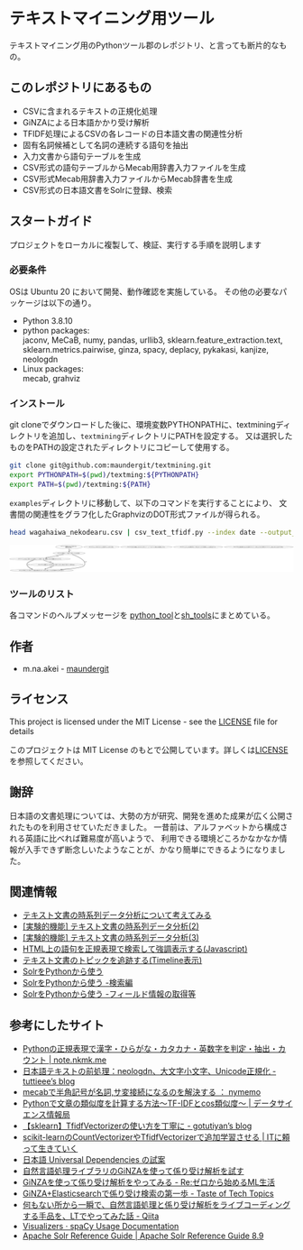 <!-- File: README.md                   -->
<!-- Copyright (C) ${DYEAR} by m.na.akei   -->
<!-- Time-stamp: "${DSTMP}" -->

# テキストマイニング用ツール #

テキストマイニング用のPythonツール郡のレポジトリ、と言っても断片的なもの。

## このレポジトリにあるもの

- CSVに含まれるテキストの正規化処理
- GiNZAによる日本語かかり受け解析 
- TFIDF処理によるCSVの各レコードの日本語文書の関連性分析
- 固有名詞候補として名詞の連続する語句を抽出
- 入力文書から語句テーブルを生成
- CSV形式の語句テーブルからMecab用辞書入力ファイルを生成
- CSV形式Mecab用辞書入力ファイルからMecab辞書を生成
- CSV形式の日本語文書をSolrに登録、検索


## スタートガイド
プロジェクトをローカルに複製して、検証、実行する手順を説明します

### 必要条件
OSは Ubuntu 20 において開発、動作確認を実施している。 その他の必要なパッケージは以下の通り。

- Python 3.8.10
- python packages:  
  jaconv, MeCaB,  numy, pandas, urllib3, sklearn.feature_extraction.text, sklearn.metrics.pairwise, ginza, spacy, deplacy, pykakasi, kanjize, neologdn
- Linux packages:  
  mecab, grahviz


### インストール

git cloneでダウンロードした後に、環境変数PYTHONPATHに、textminingディレクトリを追加し、`textmining`ディレクトリにPATHを設定する。 
又は選択したものをPATHの設定されたディレクトリにコピーして使用する。


```bash
git clone git@github.com:maundergit/textmining.git
export PYTHONPATH=$(pwd)/textming:${PYTHONPATH}
export PATH=$(pwd)/textming:${PATH}
```

`examples`ディレクトリに移動して、以下のコマンドを実行することにより、
文書間の関連性をグラフ化したGraphvizのDOT形式ファイルが得られる。

```bash
head wagahaiwa_nekodearu.csv | csv_text_tfidf.py --index date --output_mode dot --dot_cut_off=0 - content
```

![TFIDFのグラフ化サンプル](example/tfidf_example.svg)


### ツールのリスト

各コマンドのヘルプメッセージを [python_tool](python_tools.md)と[sh_tools](sh_tools.md)にまとめている。


## 作者

- m.na.akei - [maundergit](https://github.com/maundergit)

## ライセンス
This project is licensed under the MIT License - see the [LICENSE](LICENSE) file for details

このプロジェクトは MIT License のもとで公開しています。詳しくは[LICENSE](LICENSE) を参照してください。

## 謝辞

日本語の文書処理については、大勢の方が研究、開発を進めた成果が広く公開されたものを利用させていただきました。
一昔前は、アルファベットから構成される英語に比べれば難易度が高いようで、
利用できる環境どころかなかなか情報が入手できず断念しいたようなことが、かなり簡単にできるようになりました。

## 関連情報

- [テキスト文書の時系列データ分析について考えてみる](https://omoitukidetukuttemiru.blogspot.com/2021/05/blog-post.html)
- [\[実験的機能\] テキスト文書の時系列データ分析(2)](https://omoitukidetukuttemiru.blogspot.com/2021/05/2.html)
- [\[実験的機能\] テキスト文書の時系列データ分析(3)](https://omoitukidetukuttemiru.blogspot.com/2021/05/3.html)
- [HTML上の語句を正規表現で検索して強調表示する(Javascript)](https://omoitukidetukuttemiru.blogspot.com/2021/06/htmljavascript.html)
- [テキスト文書のトピックを追跡する(Timeline表示)](https://omoitukidetukuttemiru.blogspot.com/2021/06/timeline.html)
- [SolrをPythonから使う](https://omoitukidetukuttemiru.blogspot.com/2021/08/solrpython.html)
- [SolrをPythonから使う -検索編](https://omoitukidetukuttemiru.blogspot.com/2021/08/solrpython_9.html)
- [SolrをPythonから使う -フィールド情報の取得等](https://omoitukidetukuttemiru.blogspot.com/2021/08/solrpython_10.html)


## 参考にしたサイト


- [Pythonの正規表現で漢字・ひらがな・カタカナ・英数字を判定・抽出・カウント \| note\.nkmk\.me](https://note.nkmk.me/python-re-regex-character-type/)
- [日本語テキストの前処理：neologdn、大文字小文字、Unicode正規化 \- tuttieee’s blog](https://tuttieee.hatenablog.com/entry/ja-nlp-preprocess)
- [mecabで半角記号が名詞,サ変接続になるのを解決する ： nymemo](https://nymemo.com/mecab/564/)
- [Pythonで文章の類似度を計算する方法〜TF\-IDFとcos類似度〜 \| データサイエンス情報局](https://analysis-navi.com/?p=688)
- [【sklearn】TfidfVectorizerの使い方を丁寧に \- gotutiyan’s blog](https://gotutiyan.hatenablog.com/entry/2020/09/10/181919)
- [scikit\-learnのCountVectorizerやTfidfVectorizerで追加学習させる \| ITに頼って生きていく](https://boomin.yokohama/archives/1468)
- [日本語 Universal Dependencies の試案](https://www.anlp.jp/proceedings/annual_meeting/2015/pdf_dir/E3-4.pdf)
- [自然言語処理ライブラリのGiNZAを使って係り受け解析を試す](https://www.virment.com/ginza-dependency-parse/)
- [GiNZAを使って係り受け解析をやってみる \- Re:ゼロから始めるML生活](https://www.nogawanogawa.com/entry/ginza-2)
- [GiNZA\+Elasticsearchで係り受け検索の第一歩 \- Taste of Tech Topics](https://acro-engineer.hatenablog.com/entry/2019/12/06/120000)
- [何もない所から一瞬で、自然言語処理と係り受け解析をライブコーディングする手品を、LTでやってみた話 \- Qiita](https://qiita.com/youwht/items/b047225a6fc356fd56ee)
- [Visualizers · spaCy Usage Documentation](https://spacy.io/usage/visualizers)
- [Apache Solr Reference Guide \| Apache Solr Reference Guide 8\.9](https://solr.apache.org/guide/8_9/)


<!-- ------------------ -->
<!-- Local Variables:   -->
<!-- mode: markdown     -->
<!-- coding: utf-8-unix -->
<!-- End:               -->
